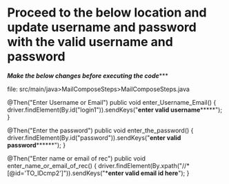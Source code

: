 # Proceed to the below location and update username and password with the valid username and password

*****Make the below changes before executing the code********


file: src/main/java>MailComposeSteps>MailComposeSteps.java

@Then("Enter Username or Email") public void enter_Username_Email() { driver.findElement(By.id("login1")).sendKeys("************enter valid username*****************"); }

@Then("Enter the password")
public void enter_the_password() {
	driver.findElement(By.id("password")).sendKeys("********enter valid password**************");
}


@Then("Enter name or email of rec")
	public void enter_name_or_email_of_rec() {
		driver.findElement(By.xpath("//*[@id='TO_IDcmp2']")).sendKeys("*******enter valid email id here******");
	}


